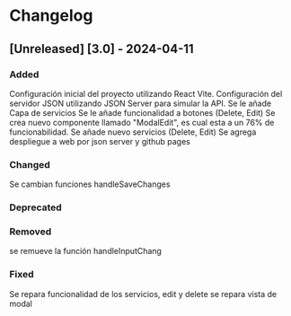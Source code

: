 # Changelog
## [Unreleased] [3.0] - 2024-04-11

### Added
Configuración inicial del proyecto utilizando React Vite.
Configuración del servidor JSON utilizando JSON Server para simular la API.
Se le añade Capa de servicios
Se le añade funcionalidad a botones (Delete, Edit)
Se crea nuevo componente llamado "ModalEdit", es cual esta a un 76% de funcionabilidad.
Se añade nuevo servicios (Delete, Edit)
Se agrega despliegue a web por json server y github pages


### Changed
Se cambian funciones  handleSaveChanges
### Deprecated

### Removed
se remueve la función handleInputChang
### Fixed
Se repara funcionalidad de los servicios, edit y delete
se repara vista de modal
<!-- [0.1.0] - YYYY-MM-DD
Added
Componente principal para mostrar datos de la API simulada.
Funcionalidad para obtener y mostrar datos del servidor JSON.
Changed
Nada.
Deprecated
Nada.
Removed
Nada.
Fixed
Nada. -->
